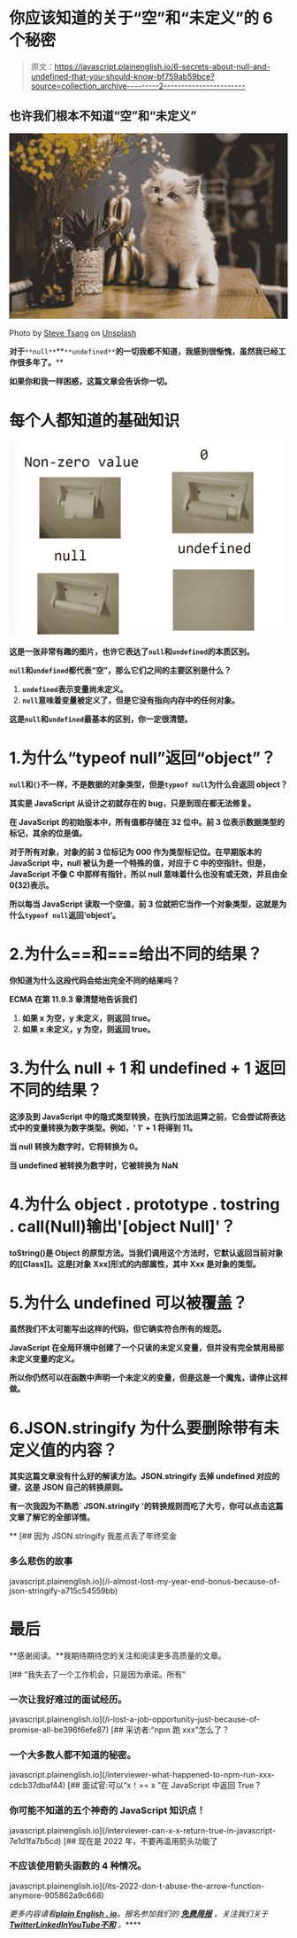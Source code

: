 # 你应该知道的关于“空”和“未定义”的 6 个秘密

> 原文：<https://javascript.plainenglish.io/6-secrets-about-null-and-undefined-that-you-should-know-bf759ab59bce?source=collection_archive---------2----------------------->

## 也许我们根本不知道“空”和“未定义”

![](img/c11c282e7862307cb087f30edf35e8cb.png)

Photo by [Steve Tsang](https://unsplash.com/@stevetsang?utm_source=medium&utm_medium=referral) on [Unsplash](https://unsplash.com?utm_source=medium&utm_medium=referral)

**对于**`**null**`**`**undefined**`**的一切我都不知道，我感到很惭愧，虽然我已经工作很多年了。****

**如果你和我一样困惑，这篇文章会告诉你一切。**

# **每个人都知道的基础知识**

**![](img/636008d9fb604aed08058684b968c5c9.png)**

**这是一张非常有趣的图片，也许它表达了`null`和`undefined`的本质区别。**

**`null`和`undefined`都代表“空”，那么它们之间的主要区别是什么？**

1.  **`undefined`表示变量尚未定义。**
2.  **`null`意味着变量被定义了，但是它没有指向内存中的任何对象。**

**这是`null`和`undefined`最基本的区别，你一定很清楚。**

# **1.为什么“typeof null”返回“object”？**

**`null`和`{}`不一样，不是数据的对象类型，但是`typeof null`为什么会返回 object？**

****其实是 JavaScript 从设计之初就存在的 bug，只是到现在都无法修复。****

**在 JavaScript 的初始版本中，所有值都存储在 32 位中。前 3 位表示数据类型的标记，其余的位是值。**

**对于所有对象，对象的前 3 位标记为 000 作为类型标记位。在早期版本的 JavaScript 中，null 被认为是一个特殊的值，对应于 C 中的空指针。但是，JavaScript 不像 C 中那样有指针，所以 null 意味着什么也没有或无效，并且由全 0(32)表示。**

**所以每当 JavaScript 读取一个空值，前 3 位就把它当作一个对象类型，这就是为什么`typeof null`返回‘object’。**

# **2.为什么==和===给出不同的结果？**

**你知道为什么这段代码会给出完全不同的结果吗？**

**ECMA 在第 11.9.3 章清楚地告诉我们**

1.  **如果 x 为空，y 未定义，则返回 true。**
2.  **如果 x 未定义，y 为空，则返回 true。**

# **3.为什么 null + 1 和 undefined + 1 返回不同的结果？**

**这涉及到 JavaScript 中的隐式类型转换，在执行加法运算之前，它会尝试将表达式中的变量转换为数字类型。例如，' 1' + 1 将得到 11。**

**当 null 转换为数字时，它将转换为 0。**

**当 undefined 被转换为数字时，它被转换为 NaN**

# **4.为什么 object . prototype . tostring . call(Null)输出'[object Null]'？**

**toString()是 Object 的原型方法。当我们调用这个方法时，它默认返回当前对象的[[Class]]。这是[对象 Xxx]形式的内部属性，其中 Xxx 是对象的类型。**

# **5.为什么 undefined 可以被覆盖？**

**虽然我们不太可能写出这样的代码，但它确实符合所有的规范。**

**JavaScript 在全局环境中创建了一个只读的未定义变量，但并没有完全禁用局部未定义变量的定义。**

**所以你仍然可以在函数中声明一个未定义的变量，但是这是一个魔鬼，请停止这样做。**

# **6.JSON.stringify 为什么要删除带有未定义值的内容？**

**其实这篇文章没有什么好的解读方法。JSON.stringify 去掉 undefined 对应的键，这是 JSON 自己的转换原则。**

**有一次我因为不熟悉` JSON.stringify '的转换规则而吃了大亏，你可以点击这篇文章了解它的全部详情。**

**[](/i-almost-lost-my-year-end-bonus-because-of-json-stringify-a715c54559bb) [## 因为 JSON.stringify 我差点丢了年终奖金

### 多么悲伤的故事

javascript.plainenglish.io](/i-almost-lost-my-year-end-bonus-because-of-json-stringify-a715c54559bb) 

# 最后

**感谢阅读。**我期待期待您的关注和阅读更多高质量的文章。

[](/i-lost-a-job-opportunity-just-because-of-promise-all-be396f6efe87) [## “我失去了一个工作机会，只是因为承诺。所有”

### 一次让我好难过的面试经历。

javascript.plainenglish.io](/i-lost-a-job-opportunity-just-because-of-promise-all-be396f6efe87) [](/interviewer-what-happened-to-npm-run-xxx-cdcb37dbaf44) [## 采访者:“npm 跑 xxx”怎么了？

### 一个大多数人都不知道的秘密。

javascript.plainenglish.io](/interviewer-what-happened-to-npm-run-xxx-cdcb37dbaf44) [](/interviewer-can-x-x-return-true-in-javascript-7e1d1fa7b5cd) [## 面试官:可以“x！== x "在 JavaScript 中返回 True？

### 你可能不知道的五个神奇的 JavaScript 知识点！

javascript.plainenglish.io](/interviewer-can-x-x-return-true-in-javascript-7e1d1fa7b5cd) [](/its-2022-don-t-abuse-the-arrow-function-anymore-905862a9c668) [## 现在是 2022 年，不要再滥用箭头功能了

### 不应该使用箭头函数的 4 种情况。

javascript.plainenglish.io](/its-2022-don-t-abuse-the-arrow-function-anymore-905862a9c668) 

*更多内容请看*[***plain English . io***](https://plainenglish.io/)*。报名参加我们的* [***免费周报***](http://newsletter.plainenglish.io/) *。关注我们关于*[***Twitter***](https://twitter.com/inPlainEngHQ)[***LinkedIn***](https://www.linkedin.com/company/inplainenglish/)*[***YouTube***](https://www.youtube.com/channel/UCtipWUghju290NWcn8jhyAw)*[***不和***](https://discord.gg/GtDtUAvyhW) *。*****